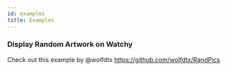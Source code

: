 ```yaml
---
id: examples
title: Examples
---
```


### Display Random Artwork on Watchy

Check out this example by @wolfdtx https://github.com/wolfdtx/RandPics
